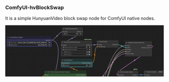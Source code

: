 ### ComfyUI-hvBlockSwap
It is a simple HunyuanVideo block swap node for ComfyUI native nodes.

![image](./samples/usage.png)